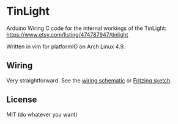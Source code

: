 # TinLight

Arduino Wiring C code for the internal workings of the TinLight:
https://www.etsy.com/listing/474787947/tinlight

Written in vim for platformIO on Arch Linux 4.9.

## Wiring
Very straightforward. See the [wiring schematic](wiring/tinlight_schem.png) or [Fritzing sketch](wiring/tinlight.fzz).

## License
MIT (do whatever you want)
